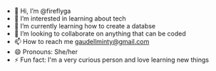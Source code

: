 - 👋 Hi, I’m @fireflyga
- 👀 I’m interested in learning about tech
- 🌱 I’m currently learning how to create a databse
- 💞️ I’m looking to collaborate on anything that can be coded
- 📫 How to reach me gaudellminty@gmail.com
- 😄 Pronouns: She/her
- ⚡ Fun fact: I'm a very curious person and love learning new things

<!---
fireflyga/fireflyga is a ✨ special ✨ repository because its `README.md` (this file) appears on your GitHub profile.
You can click the Preview link to take a look at your changes.
--->
